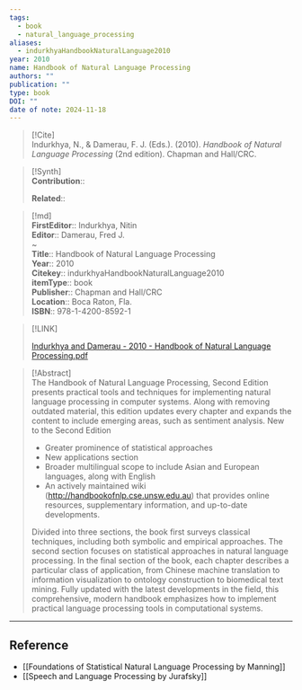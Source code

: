 ```yaml
---
tags:
  - book
  - natural_language_processing
aliases:
  - indurkhyaHandbookNaturalLanguage2010
year: 2010
name: Handbook of Natural Language Processing
authors: ""
publication: ""
type: book
DOI: ""
date of note: 2024-11-18
---
```


> [!Cite]  
> Indurkhya, N., & Damerau, F. J. (Eds.). (2010). _Handbook of Natural Language Processing_ (2nd edition). Chapman and Hall/CRC.

>[!Synth]  
>**Contribution**::  
>  
>**Related**::   
>  
  
>[!md]  
> **FirstEditor**:: Indurkhya, Nitin  
> **Editor**:: Damerau, Fred J.  
~  
> **Title**:: Handbook of Natural Language Processing  
> **Year**:: 2010  
> **Citekey**:: indurkhyaHandbookNaturalLanguage2010  
> **itemType**:: book  
> **Publisher**:: Chapman and Hall/CRC  
> **Location**:: Boca Raton, Fla.  
> **ISBN**:: 978-1-4200-8592-1  

> [!LINK]  
> 
> [Indurkhya and Damerau - 2010 - Handbook of Natural Language Processing.pdf](file:///Users/lukexie/Zotero/storage/H6T2BCGX/Indurkhya%20and%20Damerau%20-%202010%20-%20Handbook%20of%20Natural%20Language%20Processing.pdf) 
>  

> [!Abstract]  
> The Handbook of Natural Language Processing, Second Edition presents practical tools and techniques for implementing natural language processing in computer systems. Along with removing outdated material, this edition updates every chapter and expands the content to include emerging areas, such as sentiment analysis.
New to the Second Edition
> - Greater prominence of statistical approaches
> - New applications section
> - Broader multilingual scope to include Asian and European languages, along with English
> - An actively maintained wiki (http://handbookofnlp.cse.unsw.edu.au) that provides online resources, supplementary information, and up-to-date developments.
>
>Divided into three sections, the book first surveys classical techniques, including both symbolic and empirical approaches. The second section focuses on statistical approaches in natural language processing. In the final section of the book, each chapter describes a particular class of application, from Chinese machine translation to information visualization to ontology construction to biomedical text mining. Fully updated with the latest developments in the field, this comprehensive, modern handbook emphasizes how to implement practical language processing tools in computational systems.  

-----
## Reference
  
- [[Foundations of Statistical Natural Language Processing by Manning]]
- [[Speech and Language Processing by Jurafsky]]